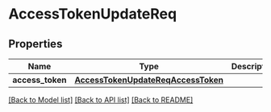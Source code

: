 # AccessTokenUpdateReq

## Properties
Name | Type | Description | Notes
------------ | ------------- | ------------- | -------------
**access_token** | [**AccessTokenUpdateReqAccessToken**](AccessTokenUpdateReqAccessToken.md) |  | [optional] 

[[Back to Model list]](../README.md#documentation-for-models) [[Back to API list]](../README.md#documentation-for-api-endpoints) [[Back to README]](../README.md)


